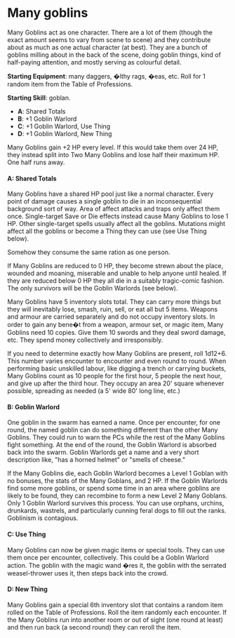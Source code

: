 # Many goblins

Many Goblins act as one character. There are a lot of them
(though the exact amount seems to vary from scene to scene)
and they contribute about as much as one actual character (at
best). They are a bunch of goblins milling about in the back of
the scene, doing goblin things, kind of half-paying attention, and
mostly serving as colourful detail.

**Starting Equipment**: many daggers, �lthy rags, �eas, etc. Roll for
1 random item from the Table of Professions.

**Starting Skill**: goblan.

- **A**: Shared Totals
- **B**: +1 Goblin Warlord
- **C**: +1 Goblin Warlord, Use Thing
- **D**: +1 Goblin Warlord, New Thing

Many Goblins gain +2 HP every level. If this would take them
over 24 HP, they instead split into Two Many Goblins and lose
half their maximum HP. One half runs away.

#### A: Shared Totals

Many Goblins have a shared HP pool just like a normal
character. Every point of damage causes a single goblin to die in
an inconsequential background sort of way. Area of affect
attacks and traps only affect them once. Single-target Save or
Die effects instead cause Many Goblins to lose 1 HP. Other
single-target spells usually affect all the goblins. Mutations might
affect all the goblins or become a Thing they can use (see Use
Thing below).

Somehow they consume the same ration as one person.

If Many Goblins are reduced to 0 HP, they become strewn about
the place, wounded and moaning, miserable and unable to help
anyone until healed. If they are reduced below 0 HP they all die
in a suitably tragic-comic fashion. The only survivors will be the
Goblin Warlords (see below).

Many Goblins have 5 inventory slots total. They can carry more
things but they will inevitably lose, smash, ruin, sell, or eat all but
5 items. Weapons and armour are carried separately and do not
occupy inventory slots. In order to gain any bene�t from a
weapon, armour set, or magic item, Many Goblins need 10
copies. Give them 10 swords and they deal sword damage, etc.
They spend money collectively and irresponsibly.

If you need to determine exactly how Many Goblins are present,
roll 1d12+6. This number varies encounter to encounter and
even round to round. When performing basic unskilled labour,
like digging a trench or carrying buckets, Many Goblins count as
10 people for the first hour, 5 people the next hour, and give up
after the third hour. They occupy an area 20' square whenever
possible, spreading as needed (a 5' wide 80' long line, etc.)

#### B: Goblin Warlord

One goblin in the swarm has earned a name. Once per
encounter, for one round, the named goblin can do something
different than the other Many Goblins. They could run to warn
the PCs while the rest of the Many Goblins fight something. At
the end of the round, the Goblin Warlord is absorbed back into
the swarm. Goblin Warlords get a name and a very short
description like, "has a horned helmet" or "smells of cheese."

If the Many Goblins die, each Goblin Warlord becomes a Level 1
Goblan with no bonuses, the stats of the Many Goblans, and 2
HP. If the Goblin Warlords find some more goblins, or spend
some time in an area where goblins are likely to be found, they
can recombine to form a new Level 2 Many Goblans. Only 1
Goblin Warlord survives this process. You can use orphans,
urchins, drunkards, wastrels, and particularly cunning feral dogs
to fill out the ranks. Goblinism is contagious.

#### C: Use Thing
Many Goblins can now be given magic items or special tools.
They can use them once per encounter, collectively. This could
be a Goblin Warlord action. The goblin with the magic wand �res
it, the goblin with the serrated weasel-thrower uses it, then steps
back into the crowd.
#### D: New Thing
Many Goblins gain a special 6th inventory slot that contains a
random item rolled on the Table of Professions. Roll the item
randomly each encounter. If the Many Goblins run into another
room or out of sight (one round at least) and then run back (a
second round) they can reroll the item.
